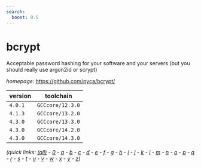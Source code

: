 ```yaml
---
search:
  boost: 0.5
---
```

# bcrypt

Acceptable password hashing for your software and your servers (but you should really use argon2id or scrypt)

*homepage*: <https://github.com/pyca/bcrypt/>

version | toolchain
--------|----------
``4.0.1`` | ``GCCcore/12.3.0``
``4.1.3`` | ``GCCcore/13.2.0``
``4.3.0`` | ``GCCcore/13.3.0``
``4.3.0`` | ``GCCcore/14.2.0``
``4.3.0`` | ``GCCcore/14.3.0``


*(quick links: [(all)](../index.md) - [0](../0/index.md) - [a](../a/index.md) - [b](../b/index.md) - [c](../c/index.md) - [d](../d/index.md) - [e](../e/index.md) - [f](../f/index.md) - [g](../g/index.md) - [h](../h/index.md) - [i](../i/index.md) - [j](../j/index.md) - [k](../k/index.md) - [l](../l/index.md) - [m](../m/index.md) - [n](../n/index.md) - [o](../o/index.md) - [p](../p/index.md) - [q](../q/index.md) - [r](../r/index.md) - [s](../s/index.md) - [t](../t/index.md) - [u](../u/index.md) - [v](../v/index.md) - [w](../w/index.md) - [x](../x/index.md) - [y](../y/index.md) - [z](../z/index.md))*

